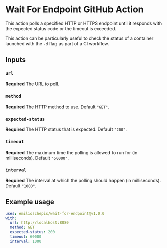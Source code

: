 # Wait For Endpoint GitHub Action

This action polls a specified HTTP or HTTPS endpoint until it responds with the expected status code or the timeout is exceeded.

This action can be particularly useful to check the status of a container launched with the `-d` flag as part of a CI workflow.

## Inputs

### `url`

**Required** The URL to poll.

### `method`

**Required** The HTTP method to use. Default `"GET"`.

### `expected-status`

**Required** The HTTP status that is expected. Default `"200"`.

### `timeout`

**Required** The maximum time the polling is allowed to run for (in milliseconds). Default `"60000"`.

### `interval`

**Required** The interval at which the polling should happen (in milliseconds). Default `"1000"`.

## Example usage

```yml
uses: emilioschepis/wait-for-endpoint@v1.0.0
with:
  url: http://localhost:8080
  method: GET
  expected-status: 200
  timeout: 60000
  interval: 1000
```
